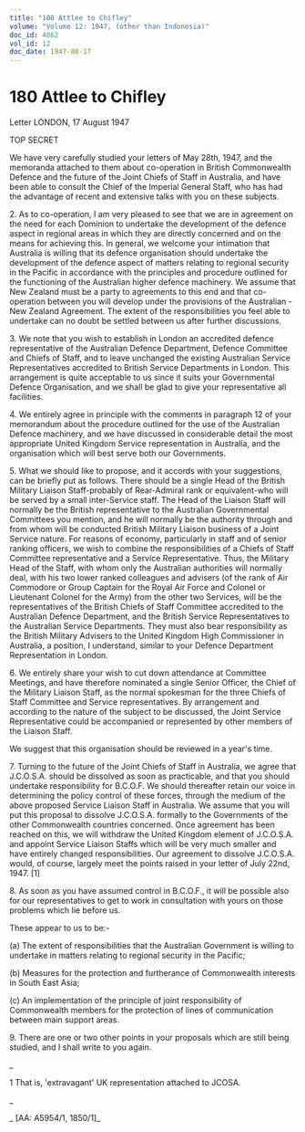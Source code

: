```yaml
---
title: "180 Attlee to Chifley"
volume: "Volume 12: 1947, (other than Indonesia)"
doc_id: 4862
vol_id: 12
doc_date: 1947-08-17
---
```


# 180 Attlee to Chifley

Letter LONDON, 17 August 1947

TOP SECRET

We have very carefully studied your letters of May 28th, 1947, and the memoranda attached to them about co-operation in British Commonwealth Defence and the future of the Joint Chiefs of Staff in Australia, and have been able to consult the Chief of the Imperial General Staff, who has had the advantage of recent and extensive talks with you on these subjects.

2\. As to co-operation, I am very pleased to see that we are in agreement on the need for each Dominion to undertake the development of the defence aspect in regional areas in which they are directly concerned and on the means for achieving this. In general, we welcome your intimation that Australia is willing that its defence organisation should undertake the development of the defence aspect of matters relating to regional security in the Pacific in accordance with the principles and procedure outlined for the functioning of the Australian higher defence machinery. We assume that New Zealand must be a party to agreements to this end and that co-operation between you will develop under the provisions of the Australian - New Zealand Agreement. The extent of the responsibilities you feel able to undertake can no doubt be settled between us after further discussions.

3\. We note that you wish to establish in London an accredited defence representative of the Australian Defence Department, Defence Committee and Chiefs of Staff, and to leave unchanged the existing Australian Service Representatives accredited to British Service Departments in London. This arrangement is quite acceptable to us since it suits your Governmental Defence Organisation, and we shall be glad to give your representative all facilities.

4\. We entirely agree in principle with the comments in paragraph 12 of your memorandum about the procedure outlined for the use of the Australian Defence machinery, and we have discussed in considerable detail the most appropriate United Kingdom Service representation in Australia, and the organisation which will best serve both our Governments.

5\. What we should like to propose, and it accords with your suggestions, can be briefly put as follows. There should be a single Head of the British Military Liaison Staff-probably of Rear-Admiral rank or equivalent-who will be served by a small inter-Service staff. The Head of the Liaison Staff will normally be the British representative to the Australian Governmental Committees you mention, and he will normally be the authority through and from whom will be conducted British Military Liaison business of a Joint Service nature. For reasons of economy, particularly in staff and of senior ranking officers, we wish to combine the responsibilities of a Chiefs of Staff Committee representative and a Service Representative. Thus, the Military Head of the Staff, with whom only the Australian authorities will normally deal, with his two lower ranked colleagues and advisers (of the rank of Air Commodore or Group Captain for the Royal Air Force and Colonel or Lieutenant Colonel for the Army) from the other two Services, will be the representatives of the British Chiefs of Staff Committee accredited to the Australian Defence Department, and the British Service Representatives to the Australian Service Departments. They must also bear responsibility as the British Military Advisers to the United Kingdom High Commissioner in Australia, a position, I understand, similar to your Defence Department Representation in London.

6\. We entirely share your wish to cut down attendance at Committee Meetings, and have therefore nominated a single Senior Officer, the Chief of the Military Liaison Staff, as the normal spokesman for the three Chiefs of Staff Committee and Service representatives. By arrangement and according to the nature of the subject to be discussed, the Joint Service Representative could be accompanied or represented by other members of the Liaison Staff.

We suggest that this organisation should be reviewed in a year's time.

7\. Turning to the future of the Joint Chiefs of Staff in Australia, we agree that J.C.O.S.A. should be dissolved as soon as practicable, and that you should undertake responsibility for B.C.O.F. We should thereafter retain our voice in determining the policy control of these forces, through the medium of the above proposed Service Liaison Staff in Australia. We assume that you will put this proposal to dissolve J.C.O.S.A. formally to the Governments of the other Commonwealth countries concerned. Once agreement has been reached on this, we will withdraw the United Kingdom element of J.C.O.S.A. and appoint Service Liaison Staffs which will be very much smaller and have entirely changed responsibilities. Our agreement to dissolve J.C.O.S.A. would, of course, largely meet the points raised in your letter of July 22nd, 1947. [1]

8\. As soon as you have assumed control in B.C.O.F., it will be possible also for our representatives to get to work in consultation with yours on those problems which lie before us.

These appear to us to be:-

(a) The extent of responsibilities that the Australian Government is willing to undertake in matters relating to regional security in the Pacific;

(b) Measures for the protection and furtherance of Commonwealth interests in South East Asia;

(c) An implementation of the principle of joint responsibility of Commonwealth members for the protection of lines of communication between main support areas.

9\. There are one or two other points in your proposals which are still being studied, and I shall write to you again.

_

1 That is, 'extravagant' UK representation attached to JCOSA.

_

_ [AA: A5954/1, 1850/1]_
